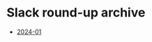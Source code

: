 # Slack round-up archive

- [2024-01](http://elink.turing.ac.uk/m/1/59207972/p1-b24030-958f73c304e7403180203efc34432f19/1/75/7f6e8d26-eced-4898-afbc-22fb56f6fa09)